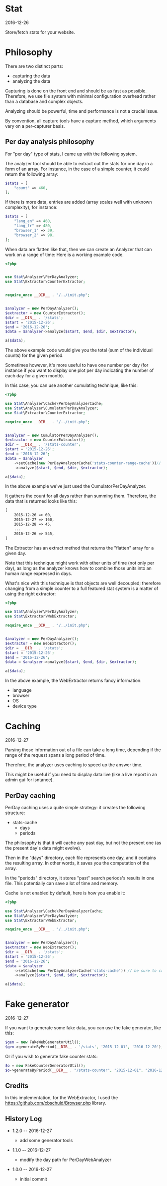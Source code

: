 Stat
============
2016-12-26


Store/fetch stats for your website.


Philosophy
=============

There are two distinct parts:

- capturing the data 
- analyzing the data


Capturing is done on the front end and should be as fast as possible.
Therefore, we use file system with minimal configuration overhead rather than a database and complex objects.


Analyzing should be powerful, time and performance is not a crucial issue.


By convention, all capture tools have a capture method, which arguments vary on a per-capturer basis.


Per day analysis philosophy
--------------------

For "per day" type of stats, I came up with the following system.

The analyzer tool should be able to extract out the stats for one day in a form of an array.
For instance, in the case of a simple counter, it could return the following array:

```php
$stats = [
    "count" => 460,
];
```

If there is more data, entries are added (array scales well with unknown complexity),
for instance:

```php
$stats = [
    "lang_en" => 460,
    "lang_fr" => 480,
    "browser_1" => 39,
    "browser_2" => 98,
];
```

When data are flatten like that, then we can create an Analyzer that can work on a range of time:
Here is a working example code.

```php
<?php


use Stat\Analyzer\PerDayAnalyzer;
use Stat\Extractor\CounterExtractor;


require_once __DIR__ . "/../init.php";


$analyzer = new PerDayAnalyzer();
$extractor = new CounterExtractor();
$dir = __DIR__ . '/stats';
$start = '2015-12-26';
$end = '2016-12-26';
$data = $analyzer->analyze($start, $end, $dir, $extractor);

a($data);
```
 
The above example code would give you the total (sum of the individual counts) for 
the given period.

Sometimes however, it's more useful to have one number per day (for instance if you want to display
one plot per day indicating the number of each day for a given month).

In this case, you can use another cumulating technique, like this:


```php
<?php

use Stat\Analyzer\Cache\PerDayAnalyzerCache;
use Stat\Analyzer\CumulatorPerDayAnalyzer;
use Stat\Extractor\CounterExtractor;

require_once __DIR__ . "/../init.php";


$analyzer = new CumulatorPerDayAnalyzer();
$extractor = new CounterExtractor();
$dir = __DIR__ . '/stats-counter';
$start = '2015-12-26';
$end = '2016-12-26';
$data = $analyzer
    ->setCache(new PerDayAnalyzerCache('stats-counter-range-cache'))// be sure to create the stats-cache directory first
    ->analyze($start, $end, $dir, $extractor);

a($data);
```
 
In the above example we've just used the CumulatorPerDayAnalyzer.
  
It gathers the count for all days rather than summing them.
Therefore, the data that is returned looks like this:
 
```txt
[
    2015-12-26 => 60,
    2015-12-27 => 160,
    2015-12-28 => 45,
    ...
    2016-12-26 => 545,
]
``` 
  
 
 
 
 
The Extractor has an extract method that returns the "flatten" array for a given day.
 
Note that this technique might work with other units of time (not only per day),
as long as the analyzer knows how to combine those units into an human range expressed in days.


What's nice with this technique is that objects are well decoupled; therefore changing
from a simple counter to a full featured stat system is a matter of
using the right extractor:

```php
<?php

use Stat\Analyzer\PerDayAnalyzer;
use Stat\Extractor\WebExtractor;

require_once __DIR__ . "/../init.php";


$analyzer = new PerDayAnalyzer();
$extractor = new WebExtractor();
$dir = __DIR__ . '/stats';
$start = '2015-12-26';
$end = '2016-12-26';
$data = $analyzer->analyze($start, $end, $dir, $extractor);

a($data);
```

In the above example, the WebExtractor returns fancy information:

- language
- browser
- OS
- device type


Caching
=============
2016-12-27

Parsing those information out of a file can take a long time, depending if the range of the request spans
a long period of time.

Therefore, the analyzer uses caching to speed up the answer time.

This might be useful if you need to display data live (like a live report in an admin gui for isntance).

PerDay caching
-----------------
PerDay caching uses a quite simple strategy: it creates the following structure:

- stats-cache
    - days
    - periods
    
    
The philosophy is that it will cache any past day, but not the present one (as the present day's data
might evolve).

Then in the "days" directory, each file represents one day, and it contains the resulting array.
In other words, it saves you the computation of the array.

In the "periods" directory, it stores "past" search periods's results in one file.
This potentially can save a lot of time and memory.


Cache is not enabled by default, here is how you enable it:

```php
<?php

use Stat\Analyzer\Cache\PerDayAnalyzerCache;
use Stat\Analyzer\PerDayAnalyzer;
use Stat\Extractor\WebExtractor;

require_once __DIR__ . "/../init.php";


$analyzer = new PerDayAnalyzer();
$extractor = new WebExtractor();
$dir = __DIR__ . '/stats';
$start = '2015-12-26';
$end = '2016-12-26';
$data = $analyzer
    ->setCache(new PerDayAnalyzerCache('stats-cache')) // be sure to create the stats-cache directory first
    ->analyze($start, $end, $dir, $extractor);

a($data);

```





Fake generator
===================
2016-12-27

If you want to generate some fake data, you can use the fake generator, like this:

```php
$gen = new FakeWebGeneratorUtil();
$gen->generateByPeriod(__DIR__ . '/stats', '2015-12-01', '2016-12-20');
```

Or if you wish to generate fake counter stats:


```php
$o = new FakeCounterGeneratorUtil();
$o->generateByPeriod(__DIR__ . "/stats-counter", "2015-12-01", "2016-12-25");
```



Credits
------------------

In this implementation, for the WebExtractor, I used the https://github.com/cbschuld/Browser.php library.



History Log
------------------
    
- 1.2.0 -- 2016-12-27

    - add some generator tools
    
- 1.1.0 -- 2016-12-27

    - modify the day path for PerDayWebAnalyzer
    
- 1.0.0 -- 2016-12-27

    - initial commit


    
    
    
    


 
 
 




